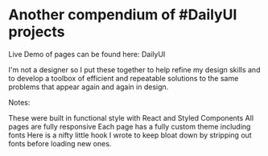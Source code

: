 # Another compendium of #DailyUI projects

Live Demo of pages can be found here:  DailyUI

I'm not a designer so I put these together to help refine my design skills and to develop a toolbox of efficient and repeatable solutions to the same problems that appear again and again in design.

Notes:

These were built in functional style with React and Styled Components
All pages are fully responsive
Each page has a fully custom theme including fonts
Here is a nifty little hook I wrote to keep bloat down by stripping out fonts before loading new ones.

